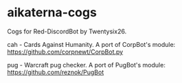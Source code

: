 # aikaterna-cogs
Cogs for Red-DiscordBot by Twentysix26.

cah - Cards Against Humanity. A port of CorpBot's module: https://github.com/corpnewt/CorpBot.py

pug - Warcraft pug checker. A port of PugBot's module: https://github.com/reznok/PugBot
